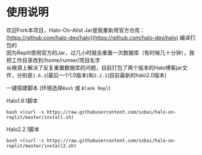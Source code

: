 # 使用说明
欢迎Fork本项目，Halo-On-Alist
Jar是我重新用官方仓库：[https://github.com/halo-dev/halo](https://github.com/halo-dev/halo) 编译打包的   
因为Replit使用官方的Jar，过几小时就会重置一次数据库（有时候几十分钟），我把工作目录改到/home/runner/项目名字   
从根源上解决了反复重置数据库的问题，目前打包了两个版本的Halo博客jar文件，分别是`1.6.1`(最后一个1.0版本)和`2.2.1`(目前最新的halo2.0版本)   

一键搭建脚本 (环境选择`Bash` 或 `Blank Repl`)   

Halo1.6.1脚本
```
bash <(curl -s https://raw.githubusercontent.com/sxbai/halo-on-replit/master/install.sh)
```

Halo2.2.1脚本
```
bash <(curl -s https://raw.githubusercontent.com/sxbai/halo-on-replit/master/install2.sh)
```
